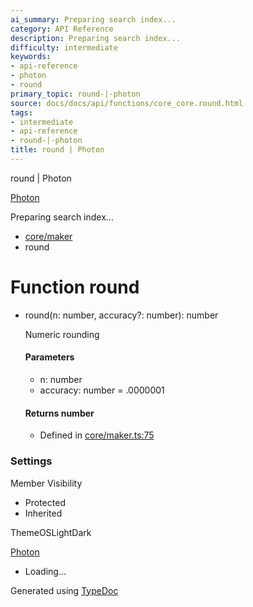 ```yaml
---
ai_summary: Preparing search index...
category: API Reference
description: Preparing search index...
difficulty: intermediate
keywords:
- api-reference
- photon
- round
primary_topic: round-|-photon
source: docs/docs/api/functions/core_core.round.html
tags:
- intermediate
- api-reference
- round-|-photon
title: round | Photon
---
```

round | Photon

[Photon](../index.md)




Preparing search index...

* [core/maker](../modules/core_core.md)
* round

# Function round

* round(n: number, accuracy?: number): number

  Numeric rounding

  #### Parameters

  + n: number
  + accuracy: number = .0000001

  #### Returns number

  + Defined in [core/maker.ts:75](https://github.com/mwhite454/photon/blob/main/packages/photon/src/core/maker.ts#L75)

### Settings

Member Visibility

* Protected
* Inherited

ThemeOSLightDark

[Photon](../index.md)

* Loading...

Generated using [TypeDoc](https://typedoc.org/)
